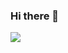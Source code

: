 ### Hi there 👋

![](https://github-readme-stats.vercel.app/api?username=dev-sandy&show_icons=true&hide_title=true)
